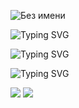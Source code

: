 

![Без имени](https://user-images.githubusercontent.com/116648428/198315226-8e8b9b73-e644-4b0a-acf3-d48755601465.jpg)

![Typing SVG](https://readme-typing-svg.herokuapp.com?color=%2336BCF7&lines=About+me)

![Typing SVG](https://readme-typing-svg.herokuapp.com?color=%2336BCF7&lines=I'am+Beginner+programmer)

![Typing SVG](https://readme-typing-svg.herokuapp.com?color=%2336BCF7&lines=Tehnologies+that+I+use)

<img src="https://img.shields.io/badge/HTML-black?style=for-the-badge&logo=html5&logoColor=red"/> <img src="https://img.shields.io/badge/Css-black?style=for-the-badge&logo=css3&logoColor=blue"/>



